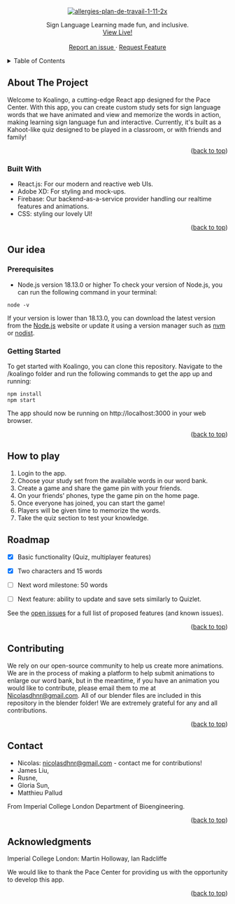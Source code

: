 <!-- Improved compatibility of back to top link: See: https://github.com/othneildrew/Best-README-Template/pull/73 -->
<a name="readme-top"></a>
<!--
*** Thanks for checking out the Best-README-Template. If you have a suggestion
*** that would make this better, please fork the repo and create a pull request
*** or simply open an issue with the tag "enhancement".
*** Don't forget to give the project a star!
*** Thanks again! Now go create something AMAZING! :D
-->




<!-- PROJECT LOGO -->
<br />
<div align="center">
<a href="https://ibb.co/BKk9WK7"><img src="https://i.ibb.co/CsLfCsX/allergies-plan-de-travail-1-11-2x.png" alt="allergies-plan-de-travail-1-11-2x" border="0"></a>



  <p align="center">
    Sign Language Learning made fun, and inclusive.
    <br />
   <a href="https://koalingo-dc436.web.app/">View Live! </strong></a>
    <br />
    <br />
    <a href="https://github.com/nicolasdhnr/Koalingo/issues">Report an issue </a>
    ·
    <a href="https://github.com/nicolasdhnr/Koalingo/issues">Request Feature</a>
  </p>
</div>



<!-- TABLE OF CONTENTS -->
<details>
  <summary>Table of Contents</summary>
  <ol>
    <li>
      <a href="#about-the-project">About The Project</a>
      <ul>
        <li><a href="#built-with">Built With</a></li>
      </ul>
    </li>
    <li>
      <a href="#getting-started">Getting Started</a>
      <ul>
        <li><a href="#prerequisites">Prerequisites</a></li>
        <li><a href="#installation">Installation</a></li>
      </ul>
    </li>
    <li><a href="#usage">Usage</a></li>
    <li><a href="#roadmap">Roadmap</a></li>
    <li><a href="#contributing">Contributing</a></li>
    <li><a href="#license">License</a></li>
    <li><a href="#contact">Contact</a></li>
    <li><a href="#acknowledgments">Acknowledgments</a></li>
  </ol>
</details>



<!-- ABOUT THE PROJECT -->
## About The Project

Welcome to Koalingo, a cutting-edge React app designed for the Pace Center. With this app, you can create custom study sets for sign language words that we have animated and view and memorize the words in action, making learning sign language fun and interactive. Currently, it's built as a Kahoot-like quiz designed to be played in a classroom, or with friends and family!

<p align="right">(<a href="#readme-top">back to top</a>)</p>



### Built With
- React.js: For our modern and reactive web UIs.
- Adobe XD: For styling and mock-ups.
- Firebase: Our backend-as-a-service provider handling our realtime features and animations.
- CSS: styling our lovely UI!

<p align="right">(<a href="#readme-top">back to top</a>)</p>



<!-- GETTING STARTED -->
## Our idea




### Prerequisites
- Node.js version 18.13.0 or higher
To check your version of Node.js, you can run the following command in your terminal:

```
node -v
```
If your version is lower than 18.13.0, you can download the latest version from the [Node.js](https://nodejs.org/en/) website or update it using a version manager such as [nvm](https://github.com/nvm-sh/nvm) or [nodist](https://github.com/nullivex/nodist).

### Getting Started
To get started with Koalingo, you can clone this repository. Navigate to the /koalingo folder and run the following commands to get the app up and running:

```
npm install
npm start
```

The app should now be running on http://localhost:3000 in your web browser.

<p align="right">(<a href="#readme-top">back to top</a>)</p>


## How to play
1. Login to the app.
2. Choose your study set from the available words in our word bank.
3. Create a game and share the game pin with your friends.
4. On your friends' phones, type the game pin on the home page.
5. Once everyone has joined, you can start the game!
6. Players will be given time to memorize the words.
7. Take the quiz section to test your knowledge.


<!-- ROADMAP -->
## Roadmap

- [x] Basic functionality (Quiz, multiplayer features)
- [x] Two characters and 15 words
- [ ] Next word milestone: 50 words 
- [ ] Next feature: ability to update and save sets similarly to Quizlet.





See the [open issues](https://github.com/nicolasdhnr/Koalingo/issues) for a full list of proposed features (and known issues).

<p align="right">(<a href="#readme-top">back to top</a>)</p>

## Contributing
We rely on our open-source community to help us create more animations. We are in the process of making a platform to help submit animations to enlarge our word bank, but in the meantime, if you have an animation you would like to contribute, please email them to me at Nicolasdhnr@gmail.com. All of our blender files are included in this repository in the blender folder! We are extremely grateful for any and all contributions.

<p align="right">(<a href="#readme-top">back to top</a>)</p>

<!-- CONTACT -->
## Contact

- Nicolas: nicolasdhnr@gmail.com - contact me for contributions!
- James Liu, 
- Rusne, 
- Gloria Sun, 
- Matthieu Pallud

From Imperial College London Department of Bioengineering.

<p align="right">(<a href="#readme-top">back to top</a>)</p>



<!-- ACKNOWLEDGMENTS -->
## Acknowledgments

Imperial College London: Martin Holloway, Ian Radcliffe
<br />

We would like to thank the Pace Center for providing us with the opportunity to develop this app.

<p align="right">(<a href="#readme-top">back to top</a>)</p>
